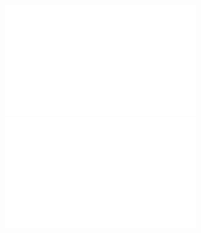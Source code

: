 ![](https://github.com/ackhack/github-stats/blob/master/generated/overview.svg)
![](https://github.com/ackhack/github-stats/blob/master/generated/languages.svg)
